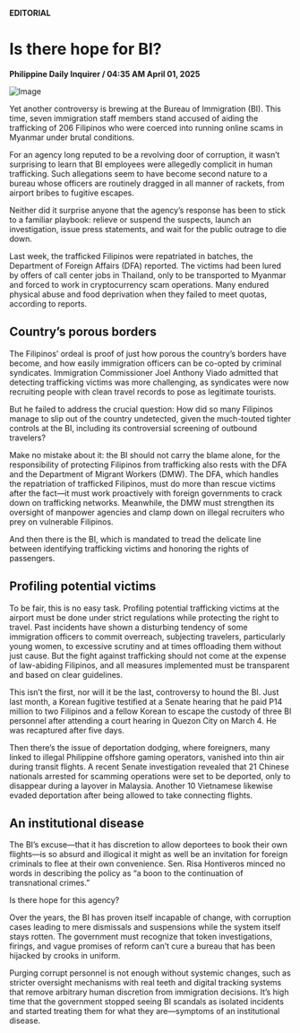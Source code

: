 **EDITORIAL**

# Is there hope for BI?

****Philippine Daily Inquirer / 04:35 AM April 01, 2025****

![Image](https://raw.githubusercontent.com/github-jl14/scrapy_api/refs/heads/main/images/editorial04012025.png)

Yet another controversy is brewing at the Bureau of Immigration (BI). This time, seven immigration staff members stand accused of aiding the trafficking of 206 Filipinos who were coerced into running online scams in Myanmar under brutal conditions.

For an agency long reputed to be a revolving door of corruption, it wasn’t surprising to learn that BI employees were allegedly complicit in human trafficking. Such allegations seem to have become second nature to a bureau whose officers are routinely dragged in all manner of rackets, from airport bribes to fugitive escapes.

Neither did it surprise anyone that the agency’s response has been to stick to a familiar playbook: relieve or suspend the suspects, launch an investigation, issue press statements, and wait for the public outrage to die down.

Last week, the trafficked Filipinos were repatriated in batches, the Department of Foreign Affairs (DFA) reported. The victims had been lured by offers of call center jobs in Thailand, only to be transported to Myanmar and forced to work in cryptocurrency scam operations. Many endured physical abuse and food deprivation when they failed to meet quotas, according to reports.

## Country’s porous borders

The Filipinos’ ordeal is proof of just how porous the country’s borders have become, and how easily immigration officers can be co-opted by criminal syndicates. Immigration Commissioner Joel Anthony Viado admitted that detecting trafficking victims was more challenging, as syndicates were now recruiting people with clean travel records to pose as legitimate tourists.

But he failed to address the crucial question: How did so many Filipinos manage to slip out of the country undetected, given the much-touted tighter controls at the BI, including its controversial screening of outbound travelers?

Make no mistake about it: the BI should not carry the blame alone, for the responsibility of protecting Filipinos from trafficking also rests with the DFA and the Department of Migrant Workers (DMW). The DFA, which handles the repatriation of trafficked Filipinos, must do more than rescue victims after the fact—it must work proactively with foreign governments to crack down on trafficking networks. Meanwhile, the DMW must strengthen its oversight of manpower agencies and clamp down on illegal recruiters who prey on vulnerable Filipinos.

And then there is the BI, which is mandated to tread the delicate line between identifying trafficking victims and honoring the rights of passengers.

## Profiling potential victims

To be fair, this is no easy task. Profiling potential trafficking victims at the airport must be done under strict regulations while protecting the right to travel. Past incidents have shown a disturbing tendency of some immigration officers to commit overreach, subjecting travelers, particularly young women, to excessive scrutiny and at times offloading them without just cause. But the fight against trafficking should not come at the expense of law-abiding Filipinos, and all measures implemented must be transparent and based on clear guidelines.

This isn’t the first, nor will it be the last, controversy to hound the BI. Just last month, a Korean fugitive testified at a Senate hearing that he paid P14 million to two Filipinos and a fellow Korean to escape the custody of three BI personnel after attending a court hearing in Quezon City on March 4. He was recaptured after five days.

Then there’s the issue of deportation dodging, where foreigners, many linked to illegal Philippine offshore gaming operators, vanished into thin air during transit flights. A recent Senate investigation revealed that 21 Chinese nationals arrested for scamming operations were set to be deported, only to disappear during a layover in Malaysia. Another 10 Vietnamese likewise evaded deportation after being allowed to take connecting flights.

## An institutional disease

The BI’s excuse—that it has discretion to allow deportees to book their own flights—is so absurd and illogical it might as well be an invitation for foreign criminals to flee at their own convenience. Sen. Risa Hontiveros minced no words in describing the policy as “a boon to the continuation of transnational crimes.”

Is there hope for this agency?

Over the years, the BI has proven itself incapable of change, with corruption cases leading to mere dismissals and suspensions while the system itself stays rotten. The government must recognize that token investigations, firings, and vague promises of reform can’t cure a bureau that has been hijacked by crooks in uniform.

Purging corrupt personnel is not enough without systemic changes, such as stricter oversight mechanisms with real teeth and digital tracking systems that remove arbitrary human discretion from immigration decisions. It’s high time that the government stopped seeing BI scandals as isolated incidents and started treating them for what they are—symptoms of an institutional disease.